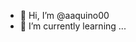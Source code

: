 - 👋 Hi, I’m @aaquino00
- 🌱 I’m currently learning ...




<!---
aaquino00/aaquino00 is a ✨ special ✨ repository because its `README.md` (this file) appears on your GitHub profile.
You can click the Preview link to take a look at your changes.
--->
